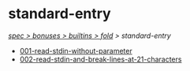 # standard-entry

*[spec > bonuses > builtins > fold](..) > standard-entry*

* [001-read-stdin-without-parameter](./001-read-stdin-without-parameter)
* [002-read-stdin-and-break-lines-at-21-characters](./002-read-stdin-and-break-lines-at-21-characters)
